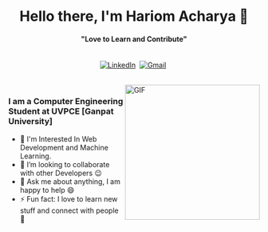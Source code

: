 <p>
  <h1 align="center"><b>Hello there, I'm Hariom Acharya 👋</b></h1>
</p>

<p>
  <h4 align="center"><b>"Love to Learn and Contribute"</b></h4>
</p>



<p align="center">
<br>
 <a href="https://www.linkedin.com/in/hariom-acharya"><img src="https://img.shields.io/badge/linkedin-%230077B5.svg?&style=for-the-badge&logo=linkedin&logoColor=white" alt="LinkedIn" /></a>&nbsp;
<a href="mailto:hariom26acharya@gmail.com?subject=Hello%20Abhishek"><img src="https://img.shields.io/badge/gmail-%23D14836.svg?&style=for-the-badge&logo=gmail&logoColor=white" alt="Gmail"/></a>&nbsp;
</p>
<br>


<img align="right" height="270px" alt="GIF" src="https://cdn.discordapp.com/attachments/702027317282734104/865119664539303976/wifi.gif" />

### I am a Computer Engineering Student at UVPCE [Ganpat University] 
- 🌱 I'm Interested In Web Development and Machine Learning.
- 👯 I’m looking to collaborate with other Developers :wink:
- 💬 Ask me about anything, I am happy to help :smile:
- ⚡ Fun fact: I love to learn new stuff and connect with people :raised_hands:


